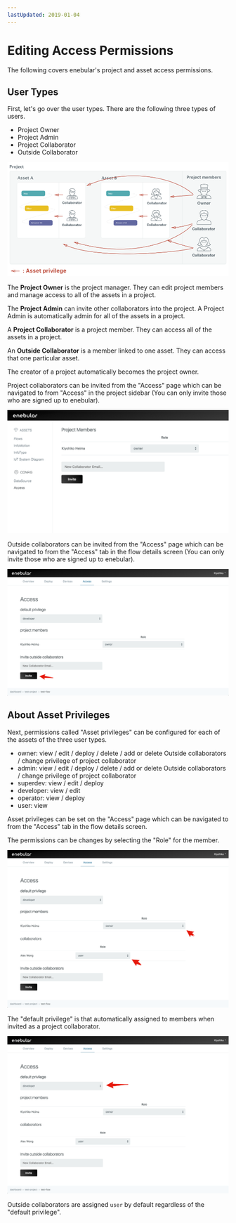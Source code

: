```yaml
---
lastUpdated: 2019-01-04
---
```


# Editing Access Permissions

The following covers enebular's project and asset access permissions.

## User Types

First, let's go over the user types. There are the following three types of users.

- Project Owner
- Project Admin
- Project Collaborator
- Outside Collaborator

![assetPriviliege](./../../img/Config/Access-assetPriviliege.png)

The **Project Owner** is the project manager. They can edit project members and manage access to all of the assets in a project.

The **Project Admin** can invite other collaborators into the project. A Project Admin is automatically admin for all of the assets in a project.

A **Project Collaborator** is a project member. They can access all of the assets in a project.

An **Outside Collaborator** is a member linked to one asset. They can access that one particular asset.

The creator of a project automatically becomes the project owner.

Project collaborators can be invited from the "Access" page which can be navigated to from "Access" in the project sidebar (You can only invite those who are signed up to enebular).

![projectMembers](./../../img/Config/Access-projectMembers.png)

Outside collaborators can be invited from the "Access" page which can be navigated to from the "Access" tab in the flow details screen (You can only invite those who are signed up to enebular).

![Access-invite](./../../img/Config/Access-invite.png)

## About Asset Privileges

Next, permissions called "Asset privileges" can be configured for each of the assets of the three user types.

- owner: view / edit / deploy / delete / add or delete Outside collaborators / change privilege of project collaborator
- admin: view / edit / deploy / delete / add or delete Outside collaborators / change privilege of project collaborator
- superdev: view / edit / deploy
- developer: view / edit
- operator: view / deploy
- user: view

Asset privileges can be set on the "Access" page which can be navigated to from the "Access" tab in the flow details screen.

The permissions can be changes by selecting the "Role" for the member.

![Access-role](./../../img/Config/Access-role.png)

The "default privilege" is that automatically assigned to members when invited as a project collaborator.

![Access-default](./../../img/Config/Access-default.png)

Outside collaborators are assigned `user` by default regardless of the "default privilege".

